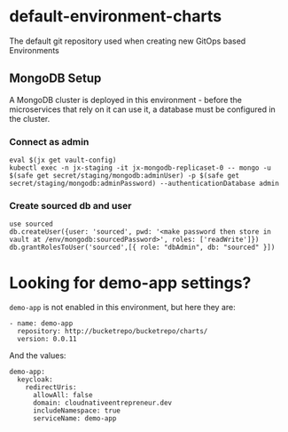 # default-environment-charts
The default git repository used when creating new GitOps based Environments

## MongoDB Setup

A MongoDB cluster is deployed in this environment - before the microservices that rely on it can use it, a database must be configured in the cluster.

### Connect as admin

```
eval $(jx get vault-config)
kubectl exec -n jx-staging -it jx-mongodb-replicaset-0 -- mongo -u $(safe get secret/staging/mongodb:adminUser) -p $(safe get secret/staging/mongodb:adminPassword) --authenticationDatabase admin
```

### Create sourced db and user

```
use sourced
db.createUser({user: 'sourced', pwd: '<make password then store in vault at /env/mongodb:sourcedPassword>', roles: ['readWrite']})
db.grantRolesToUser('sourced',[{ role: "dbAdmin", db: "sourced" }])
```

# Looking for demo-app settings?

`demo-app` is not enabled in this environment, but here they are:

```
- name: demo-app
  repository: http://bucketrepo/bucketrepo/charts/
  version: 0.0.11
```

And the values:

```
demo-app:
  keycloak:
    redirectUris:
      allowAll: false
      domain: cloudnativeentrepreneur.dev
      includeNamespace: true
      serviceName: demo-app
```